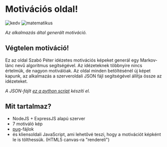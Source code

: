 # Motivációs oldal!
![kedv](https://user-images.githubusercontent.com/80597697/116042249-79805900-a66e-11eb-965d-ed7dfae57457.png)
![matematikus](https://user-images.githubusercontent.com/80597697/116042278-82712a80-a66e-11eb-8ef3-05ef32826505.png)

*Az alkalmazás által generált motiváció.*

## Végtelen motiváció!

Ez az oldal Szabó Péter idézetes motivációs képeket generál egy Markov-lánc nevű algoritmus segítségével. 
Az idézeteknek többnyire nincs értelmük, de nagyon motiválóak.
Az oldal minden betöltésénél új képet kapunk, az alkalmazás a szerveroldali JSON fájl segítségével állítja össze az idézeteket.

*A JSON-fájlt [ez a python script](https://github.com/ShrekhavingabadDay/szabo_peter/blob/main/szabo.py) készíti el.*

## Mit tartalmaz?
* NodeJS + ExpressJS alapú szerver
* 7 motiváló kép
* [pug](https://pugjs.org/api/getting-started.html)-fájlok
* és kliensoldali JavaScript, ami lehetővé teszi, hogy a motivációt képként le is tölthessük. (HTML5 canvas-ra "rendereli")
